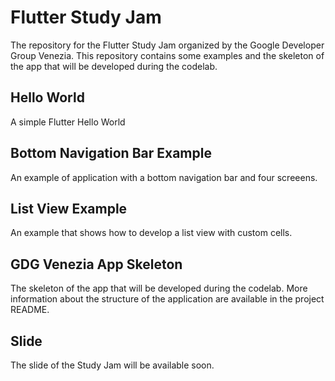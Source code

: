 # Flutter Study Jam

The repository for the Flutter Study Jam organized by the Google Developer Group Venezia.
This repository contains some examples and the skeleton of the app that will be developed during the codelab.

## Hello World
A simple Flutter Hello World

## Bottom Navigation Bar Example
An example of application with a bottom navigation bar and four screeens.

## List View Example
An example that shows how to develop a list view with custom cells. 

## GDG Venezia App Skeleton
The skeleton of the app that will be developed during the codelab. More information about the structure of the application are available in the project README.

## Slide
The slide of the Study Jam will be available soon.



